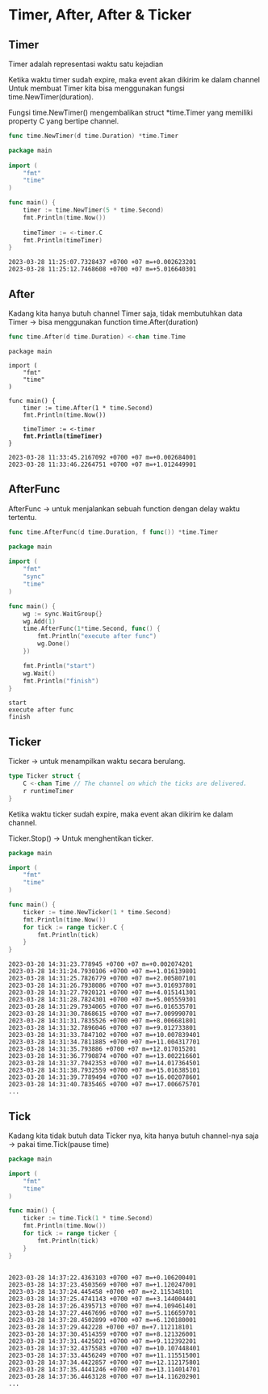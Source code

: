 # Timer, After, After & Ticker

## Timer

Timer adalah representasi waktu satu kejadian

Ketika waktu timer sudah expire, maka event akan dikirim ke dalam channel Untuk membuat Timer kita bisa menggunakan fungsi time.NewTimer(duration).

Fungsi time.NewTimer() mengembalikan struct \*time.Timer yang memiliki property C yang bertipe channel.

```go
func time.NewTimer(d time.Duration) *time.Timer
```

```go
package main
 
import (
    "fmt"
    "time"
)

func main() {
    timer := time.NewTimer(5 * time.Second)
    fmt.Println(time.Now())
    
    timeTimer := <-timer.C
    fmt.Println(timeTimer)
}
```

```
2023-03-28 11:25:07.7328437 +0700 +07 m=+0.002623201
2023-03-28 11:25:12.7468608 +0700 +07 m=+5.016640301
```

## After

Kadang kita hanya butuh channel Timer saja, tidak membutuhkan data Timer -> bisa menggunakan function time.After(duration)

```go
func time.After(d time.Duration) <-chan time.Time
```

<pre class="language-go"><code class="lang-go">package main
 
import (
    "fmt"
    "time"
)

func main() {
    timer := time.After(1 * time.Second)
    fmt.Println(time.Now())
    
    timeTimer := &#x3C;-timer
<strong>    fmt.Println(timeTimer)
</strong>}
</code></pre>

```
2023-03-28 11:33:45.2167092 +0700 +07 m=+0.002684001
2023-03-28 11:33:46.2264751 +0700 +07 m=+1.012449901
```

## AfterFunc

AfterFunc -> untuk menjalankan sebuah function dengan delay waktu tertentu.

```go
func time.AfterFunc(d time.Duration, f func()) *time.Timer
```

```go
package main
 
import (
    "fmt"
    "sync"
    "time"
)

func main() {
    wg := sync.WaitGroup{}
    wg.Add(1)
    time.AfterFunc(1*time.Second, func() {
        fmt.Println("execute after func")
        wg.Done()
    })

    fmt.Println("start")
    wg.Wait()
    fmt.Println("finish")
}
```

```
start
execute after func
finish
```

## Ticker

Ticker -> untuk menampilkan waktu secara berulang.

```go
type Ticker struct {
    C <-chan Time // The channel on which the ticks are delivered.
    r runtimeTimer
}
```

Ketika waktu ticker sudah expire, maka event akan dikirim ke dalam channel.

Ticker.Stop() -> Untuk menghentikan ticker.

```go
package main

import (
	"fmt"
	"time"
)

func main() {
	ticker := time.NewTicker(1 * time.Second)
	fmt.Println(time.Now())
	for tick := range ticker.C {
		fmt.Println(tick)
	}
}
```

```
2023-03-28 14:31:23.778945 +0700 +07 m=+0.002074201
2023-03-28 14:31:24.7930106 +0700 +07 m=+1.016139801
2023-03-28 14:31:25.7826779 +0700 +07 m=+2.005807101
2023-03-28 14:31:26.7938086 +0700 +07 m=+3.016937801
2023-03-28 14:31:27.7920121 +0700 +07 m=+4.015141301
2023-03-28 14:31:28.7824301 +0700 +07 m=+5.005559301
2023-03-28 14:31:29.7934065 +0700 +07 m=+6.016535701
2023-03-28 14:31:30.7868615 +0700 +07 m=+7.009990701
2023-03-28 14:31:31.7835526 +0700 +07 m=+8.006681801
2023-03-28 14:31:32.7896046 +0700 +07 m=+9.012733801
2023-03-28 14:31:33.7847102 +0700 +07 m=+10.007839401
2023-03-28 14:31:34.7811885 +0700 +07 m=+11.004317701
2023-03-28 14:31:35.793886 +0700 +07 m=+12.017015201
2023-03-28 14:31:36.7790874 +0700 +07 m=+13.002216601
2023-03-28 14:31:37.7942353 +0700 +07 m=+14.017364501
2023-03-28 14:31:38.7932559 +0700 +07 m=+15.016385101
2023-03-28 14:31:39.7789494 +0700 +07 m=+16.002078601
2023-03-28 14:31:40.7835465 +0700 +07 m=+17.006675701
...
```

## Tick

Kadang kita tidak butuh data Ticker nya, kita hanya butuh channel-nya saja -> pakai time.Tick(pause time)

```go
package main

import (
	"fmt"
	"time"
)

func main() {
	ticker := time.Tick(1 * time.Second)
	fmt.Println(time.Now())
	for tick := range ticker {
		fmt.Println(tick)
	}
}
	
```

```
2023-03-28 14:37:22.4363103 +0700 +07 m=+0.106200401
2023-03-28 14:37:23.4503569 +0700 +07 m=+1.120247001
2023-03-28 14:37:24.445458 +0700 +07 m=+2.115348101
2023-03-28 14:37:25.4741143 +0700 +07 m=+3.144004401
2023-03-28 14:37:26.4395713 +0700 +07 m=+4.109461401
2023-03-28 14:37:27.4467696 +0700 +07 m=+5.116659701
2023-03-28 14:37:28.4502899 +0700 +07 m=+6.120180001
2023-03-28 14:37:29.442228 +0700 +07 m=+7.112118101
2023-03-28 14:37:30.4514359 +0700 +07 m=+8.121326001
2023-03-28 14:37:31.4425021 +0700 +07 m=+9.112392201
2023-03-28 14:37:32.4375583 +0700 +07 m=+10.107448401
2023-03-28 14:37:33.4456249 +0700 +07 m=+11.115515001
2023-03-28 14:37:34.4422857 +0700 +07 m=+12.112175801
2023-03-28 14:37:35.4441246 +0700 +07 m=+13.114014701
2023-03-28 14:37:36.4463128 +0700 +07 m=+14.116202901
...
```
